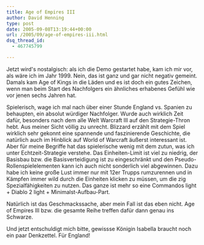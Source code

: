 ```yaml
---
title: Age of Empires III
author: David Henning
type: post
date: 2005-09-08T13:19:44+00:00
url: /2005/09/age-of-empires-iii.html
dsq_thread_id:
  - 467745799

---
```

Jetzt wird&apos;s nostalgisch: als ich die Demo gestartet habe, kam ich mir vor, als wäre ich im Jahr 1999. Nein, das ist ganz und gar nicht negativ gemeint. Damals kam Age of Kings in die Läden und es ist doch ein gutes Zeichen, wenn man beim Start des Nachfolgers ein ähnliches erhabenes Gefühl wie vor jenen sechs Jahren hat.
  
Spielerisch, wage ich mal nach über einer Stunde England vs. Spanien zu behaupten, ein absolut würdiger Nachfolger. Wurde auch wirklich Zeit dafür, besonders nach dem alle Welt Warcraft III auf den Strategie-Thron hebt. Aus meiner Sicht völlig zu unrecht. Blizzard erzählt mit dem Spiel wirklich sehr gekonnt eine spannende und faszinierende Geschichte, die natürlich auch im Hinblick auf World of Warcraft äußerst interessant ist. Aber für meine Begriffe hat das spielerische wenig mit dem zutun, was ich unter Echtzeit-Strategie verstehe. Das Einheiten-Limit ist viel zu niedrig, der Basisbau bzw. die Basisverteidigung ist zu eingeschränkt und den Pseudo-Rollenspielelementen kann ich auch nicht sonderlich viel abgewinnen. Dazu habe ich keine große Lust immer nur mit 12er Trupps rumzurennen und in Kämpfen immer wild durch die Einheiten klicken zu müssen, um die zig Spezialfähigkeiten zu nutzen. Das ganze ist mehr so eine Commandos light + Diablo 2 light + Minimalst-Aufbau-Part.
  
Natürlich ist das Geschmackssache, aber mein Fall ist das eben nicht. Age of Empires III bzw. die gesamte Reihe treffen dafür dann genau ins Schwarze.

Und jetzt entschuldigt mich bitte, gewissse Königin Isabella braucht noch ein paar Denkzettel. Für England!